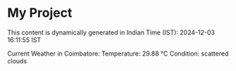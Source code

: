 # My Project

This content is dynamically generated in Indian Time (IST): 2024-12-03 16:11:55 IST


Current Weather in Coimbatore:
Temperature: 29.88 °C
Condition: scattered clouds
